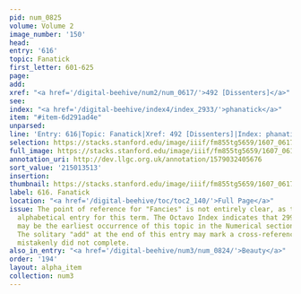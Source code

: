 ```yaml
---
pid: num_0825
volume: Volume 2
image_number: '150'
head:
entry: '616'
topic: Fanatick
first_letter: 601-625
page:
add:
xref: "<a href='/digital-beehive/num2/num_0617/'>492 [Dissenters]</a>"
see:
index: "<a href='/digital-beehive/index4/index_2933/'>phanatick</a>"
item: "#item-6d291ad4e"
unparsed:
line: 'Entry: 616|Topic: Fanatick|Xref: 492 [Dissenters]|Index: phanatick|#item-6d291ad4e'
selection: https://stacks.stanford.edu/image/iiif/fm855tg5659/1607_0617/913,3513,2741,535/full/0/default.jpg
full_image: https://stacks.stanford.edu/image/iiif/fm855tg5659/1607_0617/full/full/0/default.jpg
annotation_uri: http://dev.llgc.org.uk/annotation/1579032405676
sort_value: '215013513'
insertion:
thumbnail: https://stacks.stanford.edu/image/iiif/fm855tg5659/1607_0617/913,3513,600,180/250,/0/default.jpg
label: 616. Fanatick
location: "<a href='/digital-beehive/toc/toc2_140/'>Full Page</a>"
issue: The point of reference for "Fancies" is not entirely clear, as there is no
  alphabetical entry for this term. The Octavo Index indicates that 299 [idle fancies]
  may be the earliest occurrence of this topic in the Numerical section of the Alvearium.
  The solitary "add" at the end of this entry may mark a cross-reference that Pastorius
  mistakenly did not complete.
also_in_entry: "<a href='/digital-beehive/num3/num_0824/'>Beauty</a>"
order: '194'
layout: alpha_item
collection: num3
---
```


